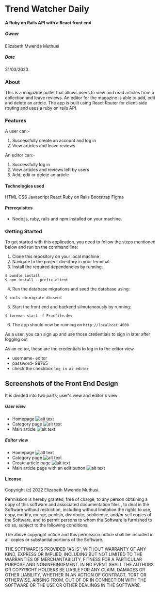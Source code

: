 # Trend Watcher Daily
#### A Ruby on Rails API with a React front end

##### Owner
Elizabeth Mwende Muthusi
##### Date
31/03/2023.

### About
This is a magazine outlet that allows users to view and read articles from a collection and leave reviews. An editor for the magazine is able to add, edit and delete an article. The app is built using React Router for client-side routing and uses a ruby on rails API.

### Features
A user can:-
1. Successfully create an account and log in
2. View articles and leave  reviews

An editor can:-
1. Successfully log in
2. View articles and reviews left by users
3. Add, edit or delete an article

#### Technologies used
HTML
CSS
Javascript
React
Ruby on Rails
Bootstrap
Figma

#### Prerequisites
- Node.js, ruby, rails and npm installed on your machine.

### Getting Started
To get started with this application, you need to follow the steps mentioned below and run on the command line:

1. Clone this repository on your local machine
2. Navigate to the project directory in your terminal.
3. Install the required dependencies by running:
```console
$ bundle install
$ npm install --prefix client
```
4. Run the database migrations and seed the database using:
```console
$ rails db:migrate db:seed
```
5. Start the front end and backend silmutaneously by running:
```console
$ foreman start -f Procfile.dev
```
6. The app should now be running on `http://localhost:4000`

As a user, you can sign up and use those credentials to sign in later after logging out

As an editor, these are the credentials to log in to the editor view
- username- editor
- password- 98765
- check the checkbox `log in as editor`

## Screenshots of the Front End Design
 It is divided into two parts; user's view and editor's view

 ##### User view

- Homepage
![alt text](./images/userhp.png "Trend Watcher Magazine")
- Category page
![alt text](./images/usercategory.png "Trend Watcher Magazine")
- Main article
![alt text](./images/mainarticle.png "Trend Watcher Magazine")

 ##### Editor view
- Homepage
![alt text](./images/editorhp.png "Trend Watcher Magazine")
- Category page
![alt text](./images/2editorcatpg.png "Trend Watcher Magazine")
- Create article page
![alt text](./images/add%20articlepg.png "Trend Watcher Magazine")
- Main article  page with an edit button
![alt text](./images/editormainarticle.png "Trend Watcher Magazine")

#### License
Copyright (c) 2022 Elizabeth Mwende Muthusi.

Permission is hereby granted, free of charge, to any person obtaining a copy of this software and associated documentation files , to deal in the Software without restriction, including without limitation the rights to use, copy, modify, merge, publish, distribute, sublicense, and/or sell copies of the Software, and to permit persons to whom the Software is furnished to do so, subject to the following conditions:

The above copyright notice and this permission notice shall be included in all copies or substantial portions of the Software.

THE SOFTWARE IS PROVIDED "AS IS", WITHOUT WARRANTY OF ANY KIND, EXPRESS OR IMPLIED, INCLUDING BUT NOT LIMITED TO THE WARRANTIES OF MERCHANTABILITY, FITNESS FOR A PARTICULAR PURPOSE AND NONINFRINGEMENT. IN NO EVENT SHALL THE AUTHORS OR COPYRIGHT HOLDERS BE LIABLE FOR ANY CLAIM, DAMAGES OR OTHER LIABILITY, WHETHER IN AN ACTION OF CONTRACT, TORT OR OTHERWISE, ARISING FROM, OUT OF OR IN CONNECTION WITH THE SOFTWARE OR THE USE OR OTHER DEALINGS IN THE SOFTWARE.
